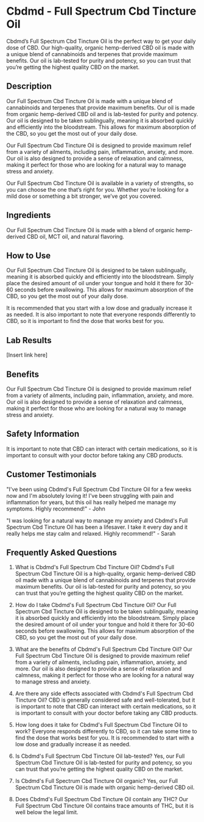 # Cbdmd - Full Spectrum Cbd Tincture Oil
Cbdmd’s Full Spectrum Cbd Tincture Oil is the perfect way to get your daily dose of CBD. Our high-quality, organic hemp-derived CBD oil is made with a unique blend of cannabinoids and terpenes that provide maximum benefits. Our oil is lab-tested for purity and potency, so you can trust that you’re getting the highest quality CBD on the market.

## Description
Our Full Spectrum Cbd Tincture Oil is made with a unique blend of cannabinoids and terpenes that provide maximum benefits. Our oil is made from organic hemp-derived CBD oil and is lab-tested for purity and potency. Our oil is designed to be taken sublingually, meaning it is absorbed quickly and efficiently into the bloodstream. This allows for maximum absorption of the CBD, so you get the most out of your daily dose.

Our Full Spectrum Cbd Tincture Oil is designed to provide maximum relief from a variety of ailments, including pain, inflammation, anxiety, and more. Our oil is also designed to provide a sense of relaxation and calmness, making it perfect for those who are looking for a natural way to manage stress and anxiety. 

Our Full Spectrum Cbd Tincture Oil is available in a variety of strengths, so you can choose the one that’s right for you. Whether you’re looking for a mild dose or something a bit stronger, we’ve got you covered. 

## Ingredients
Our Full Spectrum Cbd Tincture Oil is made with a blend of organic hemp-derived CBD oil, MCT oil, and natural flavoring. 

## How to Use
Our Full Spectrum Cbd Tincture Oil is designed to be taken sublingually, meaning it is absorbed quickly and efficiently into the bloodstream. Simply place the desired amount of oil under your tongue and hold it there for 30-60 seconds before swallowing. This allows for maximum absorption of the CBD, so you get the most out of your daily dose.

It is recommended that you start with a low dose and gradually increase it as needed. It is also important to note that everyone responds differently to CBD, so it is important to find the dose that works best for you. 

## Lab Results
[Insert link here]

## Benefits
Our Full Spectrum Cbd Tincture Oil is designed to provide maximum relief from a variety of ailments, including pain, inflammation, anxiety, and more. Our oil is also designed to provide a sense of relaxation and calmness, making it perfect for those who are looking for a natural way to manage stress and anxiety. 

## Safety Information
It is important to note that CBD can interact with certain medications, so it is important to consult with your doctor before taking any CBD products. 

## Customer Testimonials
"I've been using Cbdmd's Full Spectrum Cbd Tincture Oil for a few weeks now and I'm absolutely loving it! I've been struggling with pain and inflammation for years, but this oil has really helped me manage my symptoms. Highly recommend!" - John

"I was looking for a natural way to manage my anxiety and Cbdmd's Full Spectrum Cbd Tincture Oil has been a lifesaver. I take it every day and it really helps me stay calm and relaxed. Highly recommend!" - Sarah

## Frequently Asked Questions
1. What is Cbdmd's Full Spectrum Cbd Tincture Oil?
    Cbdmd's Full Spectrum Cbd Tincture Oil is a high-quality, organic hemp-derived CBD oil made with a unique blend of cannabinoids and terpenes that provide maximum benefits. Our oil is lab-tested for purity and potency, so you can trust that you’re getting the highest quality CBD on the market. 

2. How do I take Cbdmd's Full Spectrum Cbd Tincture Oil?
    Our Full Spectrum Cbd Tincture Oil is designed to be taken sublingually, meaning it is absorbed quickly and efficiently into the bloodstream. Simply place the desired amount of oil under your tongue and hold it there for 30-60 seconds before swallowing. This allows for maximum absorption of the CBD, so you get the most out of your daily dose.

3. What are the benefits of Cbdmd's Full Spectrum Cbd Tincture Oil?
    Our Full Spectrum Cbd Tincture Oil is designed to provide maximum relief from a variety of ailments, including pain, inflammation, anxiety, and more. Our oil is also designed to provide a sense of relaxation and calmness, making it perfect for those who are looking for a natural way to manage stress and anxiety. 

4. Are there any side effects associated with Cbdmd's Full Spectrum Cbd Tincture Oil?
    CBD is generally considered safe and well-tolerated, but it is important to note that CBD can interact with certain medications, so it is important to consult with your doctor before taking any CBD products. 

5. How long does it take for Cbdmd's Full Spectrum Cbd Tincture Oil to work?
    Everyone responds differently to CBD, so it can take some time to find the dose that works best for you. It is recommended to start with a low dose and gradually increase it as needed. 

6. Is Cbdmd's Full Spectrum Cbd Tincture Oil lab-tested?
    Yes, our Full Spectrum Cbd Tincture Oil is lab-tested for purity and potency, so you can trust that you’re getting the highest quality CBD on the market. 

7. Is Cbdmd's Full Spectrum Cbd Tincture Oil organic?
    Yes, our Full Spectrum Cbd Tincture Oil is made with organic hemp-derived CBD oil. 

8. Does Cbdmd's Full Spectrum Cbd Tincture Oil contain any THC?
    Our Full Spectrum Cbd Tincture Oil contains trace amounts of THC, but it is well below the legal limit.
